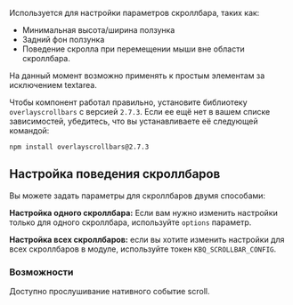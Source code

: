 Используется для настройки параметров скроллбара, таких как:

-   Минимальная высота/ширина ползунка
-   Задний фон ползунка
-   Поведение скролла при перемещении мыши вне области скроллбара.

На данный момент возможно применять к простым элементам за исключением textarea.

Чтобы компонент работал правильно, установите библиотеку `overlayscrollbars` с версией `2.7.3`.
Если ее ещё нет в вашем списке зависимостей, убедитесь, что вы устанавливаете её следующей командой:

```
npm install overlayscrollbars@2.7.3
```

<!-- example(scrollbar-overview) -->

## Настройка поведения скроллбаров

Вы можете задать параметры для скроллбаров двумя способами:

**Настройка одного скроллбара:** Если вам нужно изменить настройки только для одного скроллбара, используйте `options` параметр.

<!-- example(scrollbar-input-customization) -->

**Настройка всех скроллбаров:** если вы хотите изменить настройки для всех скроллбаров в модуле, используйте токен `KBQ_SCROLLBAR_CONFIG`.

<!-- example(scrollbar-module-customization) -->

### Возможности

Доступно прослушивание нативного событие scroll.

<!-- example(scrollbar-scroll-to-top) -->
